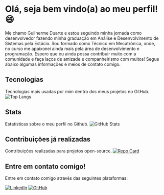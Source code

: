 # Olá, seja bem vindo(a) ao meu perfil! 😄
Me chamo Guilherme Duarte e estou seguindo minha jornada como desenvolvedor fazendo minha graduação em Análise e Desenvolvimento de Sistemas pela Estácio.
Sou formado como Técnico em Mecatrônica, onde, no curso me apaixonei ainda mais pela área de desenvolvimento e programação.
Espero que eu ainda possa contribuir muito com a comunidade e faça laços de amizade e companheirismo com muitos!
Segue abaixo algumas informações e meios de contato comigo.

## Tecnologias
Tecnologias mais usadas por mim dentro dos meus projetos no GitHub.
![Top Langs](https://github-readme-stats-git-masterrstaa-rickstaa.vercel.app/api/top-langs/?username=GuiDuartee&bg_color=000&border_color=30A3DC&title_color=E94D5F&text_color=FFF)

## Stats
Estatísticas sobre o meu perfil no Github.
![GitHub Stats](https://github-readme-stats.vercel.app/api?username=GuiDuartee&theme=transparent&bg_color=000&border_color=30A3DC&show_icons=true&icon_color=30A3DC&title_color=E94D5F&text_color=FFF)

## Contribuições já realizadas
Contribuições realizadas para projetos open-source.
[![Repo Card](https://github-readme-stats.vercel.app/api/pin/?username=GuiDuartee&repo=dio-lab-open-source&bg_color=000&border_color=30A3DC&show_icons=true&icon_color=30A3DC&title_color=E94D5F&text_color=FFF)](https://github.com/GuiDuartee/dio-lab-open-source)
## Entre em contato comigo!
Entre em contato comigo através das seguintes plataformas:

[![LinkedIn](https://img.shields.io/badge/LinkedIn-0077B5?style=for-the-badge&logo=linkedin&logoColor=white)](https://www.linkedin.com/in/guiduartesp/) [![GitHub](https://img.shields.io/badge/GitHub-000?style=for-the-badge&logo=github&logoColor=white)](https://github.com/GuiDuartee)

